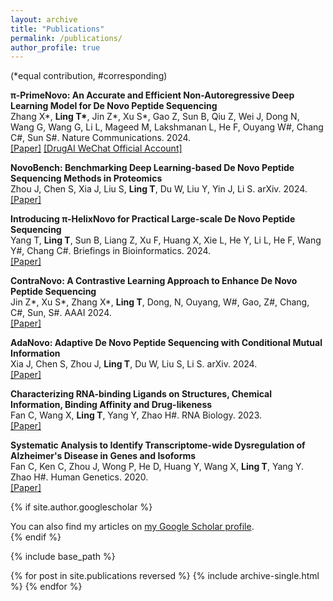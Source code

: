 ```yaml
---
layout: archive
title: "Publications"
permalink: /publications/
author_profile: true
---
```

(\*equal contribution, #corresponding)

**π-PrimeNovo: An Accurate and Efficient Non-Autoregressive Deep Learning Model for De Novo Peptide Sequencing** <br/>
Zhang X\*, __Ling T\*__, Jin Z\*, Xu S*, Gao Z, Sun B, Qiu Z, Wei J, Dong N, Wang G, Wang G, Li L, Mageed M, Lakshmanan L, He F, Ouyang W#, Chang C#, Sun S#. Nature Communications. 2024.<br/>
[\[Paper\]](https://rdcu.be/d5o3G) [\[DrugAI WeChat Official Account\]](https://mp.weixin.qq.com/s/PXHeTYclvaZ235Zx6i5Osg)<br/>

**NovoBench: Benchmarking Deep Learning-based De Novo Peptide Sequencing Methods in Proteomics**<br/>
Zhou J, Chen S, Xia J, Liu S, __Ling T__, Du W, Liu Y, Yin J, Li S. arXiv. 2024.<br/>
[\[Paper\]](https://arxiv.org/abs/2406.11906)<br/>

**Introducing π-HelixNovo for Practical Large-scale De Novo Peptide Sequencing** <br/>
Yang T, __Ling T__, Sun B, Liang Z, Xu F, Huang X, Xie L, He Y, Li L, He F, Wang Y#, Chang C#. Briefings in Bioinformatics. 2024.<br/>
[\[Paper\]](https://academic.oup.com/bib/article/25/2/bbae021/7604886)<br/>

**ContraNovo: A Contrastive Learning Approach to Enhance De Novo Peptide Sequencing**<br/>
Jin Z\*, Xu S\*, Zhang X\*, __Ling T__, Dong, N, Ouyang, W#, Gao, Z#, Chang, C#, Sun, S#. AAAI 2024.<br/>
[\[Paper\]](https://arxiv.org/abs/2312.11584)

**AdaNovo: Adaptive De Novo Peptide Sequencing with Conditional Mutual Information**<br/>
Xia J, Chen S, Zhou J, __Ling T__, Du W, Liu S, Li S. arXiv. 2024.<br/>
[\[Paper\]](https://arxiv.org/abs/2403.07013)

**Characterizing RNA-binding Ligands on Structures, Chemical Information, Binding Affinity and Drug-likeness**<br/>
Fan C, Wang X, __Ling T__, Yang Y, Zhao H#. RNA Biology. 2023.<br/>
[\[Paper\]](https://www.tandfonline.com/doi/full/10.1080/15476286.2023.2231708)

**Systematic Analysis to Identify Transcriptome-wide Dysregulation of Alzheimer's Disease in Genes and Isoforms**<br/>
Fan C, Ken C, Zhou J, Wong P, He D, Huang Y, Wang X, __Ling T__, Yang Y. Zhao H#. Human Genetics. 2020.<br/>
[\[Paper\]](https://link.springer.com/article/10.1007/s00439-020-02230-7)

{% if site.author.googlescholar %}
  <div class="wordwrap">You can also find my articles on <a href="{{site.author.googlescholar}}">my Google Scholar profile</a>.</div>
{% endif %}

{% include base_path %}

{% for post in site.publications reversed %}
  {% include archive-single.html %}
{% endfor %}

